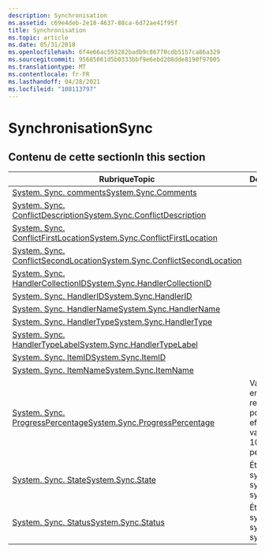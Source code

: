 ```yaml
---
description: Synchronisation
ms.assetid: c69e4deb-2e18-4637-88ca-6d72ae41f95f
title: Synchronisation
ms.topic: article
ms.date: 05/31/2018
ms.openlocfilehash: 6f4e66ac593282badb9c86770cdb5157ca86a329
ms.sourcegitcommit: 95685061d5b0333bbf9e6ebd208dde8190f97005
ms.translationtype: MT
ms.contentlocale: fr-FR
ms.lasthandoff: 04/28/2021
ms.locfileid: "108113797"
---
```

# <a name="sync"></a><span data-ttu-id="0bb13-103">Synchronisation</span><span class="sxs-lookup"><span data-stu-id="0bb13-103">Sync</span></span>

## <a name="in-this-section"></a><span data-ttu-id="0bb13-104">Contenu de cette section</span><span class="sxs-lookup"><span data-stu-id="0bb13-104">In this section</span></span>



| <span data-ttu-id="0bb13-105">Rubrique</span><span class="sxs-lookup"><span data-stu-id="0bb13-105">Topic</span></span>                                                                                                | <span data-ttu-id="0bb13-106">Description</span><span class="sxs-lookup"><span data-stu-id="0bb13-106">Description</span></span>                                                                             |
|------------------------------------------------------------------------------------------------------|-----------------------------------------------------------------------------------------|
| [<span data-ttu-id="0bb13-107">System. Sync. comments</span><span class="sxs-lookup"><span data-stu-id="0bb13-107">System.Sync.Comments</span></span>](./props-system-sync-comments.md)<br/>                             |                                                                                         |
| [<span data-ttu-id="0bb13-108">System. Sync. ConflictDescription</span><span class="sxs-lookup"><span data-stu-id="0bb13-108">System.Sync.ConflictDescription</span></span>](./props-system-sync-conflictdescription.md)<br/>       |                                                                                         |
| [<span data-ttu-id="0bb13-109">System. Sync. ConflictFirstLocation</span><span class="sxs-lookup"><span data-stu-id="0bb13-109">System.Sync.ConflictFirstLocation</span></span>](./props-system-sync-conflictfirstlocation.md)<br/>   |                                                                                         |
| [<span data-ttu-id="0bb13-110">System. Sync. ConflictSecondLocation</span><span class="sxs-lookup"><span data-stu-id="0bb13-110">System.Sync.ConflictSecondLocation</span></span>](./props-system-sync-conflictsecondlocation.md)<br/> |                                                                                         |
| [<span data-ttu-id="0bb13-111">System. Sync. HandlerCollectionID</span><span class="sxs-lookup"><span data-stu-id="0bb13-111">System.Sync.HandlerCollectionID</span></span>](./props-system-sync-handlercollectionid.md)<br/>       |                                                                                         |
| [<span data-ttu-id="0bb13-112">System. Sync. HandlerID</span><span class="sxs-lookup"><span data-stu-id="0bb13-112">System.Sync.HandlerID</span></span>](./props-system-sync-handlerid.md)<br/>                           |                                                                                         |
| [<span data-ttu-id="0bb13-113">System. Sync. HandlerName</span><span class="sxs-lookup"><span data-stu-id="0bb13-113">System.Sync.HandlerName</span></span>](./props-system-sync-handlername.md)<br/>                       |                                                                                         |
| [<span data-ttu-id="0bb13-114">System. Sync. HandlerType</span><span class="sxs-lookup"><span data-stu-id="0bb13-114">System.Sync.HandlerType</span></span>](./props-system-sync-handlertype.md)<br/>                       |                                                                                         |
| [<span data-ttu-id="0bb13-115">System. Sync. HandlerTypeLabel</span><span class="sxs-lookup"><span data-stu-id="0bb13-115">System.Sync.HandlerTypeLabel</span></span>](./props-system-sync-handlertypelabel.md)<br/>             |                                                                                         |
| [<span data-ttu-id="0bb13-116">System. Sync. ItemID</span><span class="sxs-lookup"><span data-stu-id="0bb13-116">System.Sync.ItemID</span></span>](./props-system-sync-itemid.md)<br/>                                 |                                                                                         |
| [<span data-ttu-id="0bb13-117">System. Sync. ItemName</span><span class="sxs-lookup"><span data-stu-id="0bb13-117">System.Sync.ItemName</span></span>](./props-system-sync-itemname.md)<br/>                             |                                                                                         |
| [<span data-ttu-id="0bb13-118">System. Sync. ProgressPercentage</span><span class="sxs-lookup"><span data-stu-id="0bb13-118">System.Sync.ProgressPercentage</span></span>](./props-system-sync-progresspercentage.md)<br/>         | <span data-ttu-id="0bb13-119">Valeur entière comprise entre 0 et 100 qui représente le pourcentage effectué.</span><span class="sxs-lookup"><span data-stu-id="0bb13-119">An integer value between 0 and 100 that represents the percentage completed.</span></span><br/> |
| [<span data-ttu-id="0bb13-120">System. Sync. State</span><span class="sxs-lookup"><span data-stu-id="0bb13-120">System.Sync.State</span></span>](./props-system-sync-state.md)<br/>                                   | <span data-ttu-id="0bb13-121">État de la synchronisation du système.</span><span class="sxs-lookup"><span data-stu-id="0bb13-121">State of the system synch.</span></span><br/>                                                   |
| [<span data-ttu-id="0bb13-122">System. Sync. Status</span><span class="sxs-lookup"><span data-stu-id="0bb13-122">System.Sync.Status</span></span>](./props-system-sync-status.md)<br/>                                 | <span data-ttu-id="0bb13-123">État de la synchronisation du système.</span><span class="sxs-lookup"><span data-stu-id="0bb13-123">Status of the system synch.</span></span><br/>                                                  |



 

 

 
